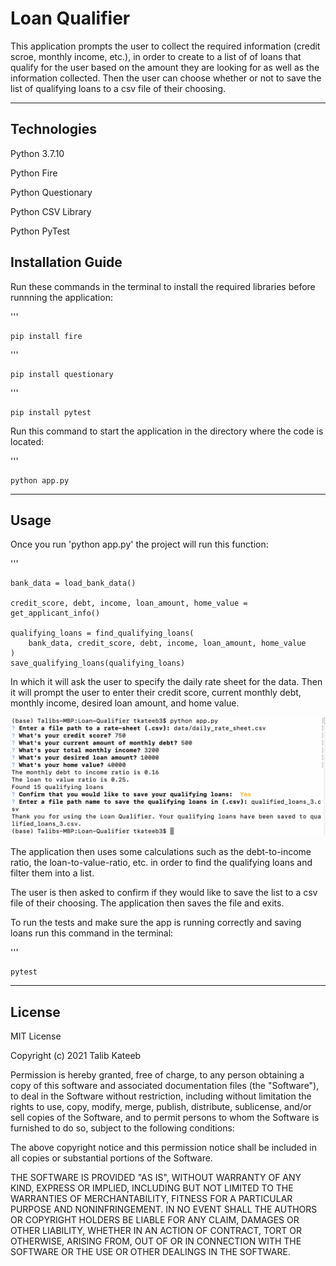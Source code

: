 # Loan Qualifier

This application prompts the user to collect the required information (credit scroe, monthly income, etc.), in order to create to a list of of loans that qualify for the user based on the amount they are looking for as well as the information collected. Then the user can choose whether or not to save the list of qualifying loans to a csv file of their choosing. 

---

## Technologies

Python 3.7.10 

Python Fire

Python Questionary

Python CSV Library

Python PyTest

## Installation Guide

Run these commands in the terminal to install the required libraries before runnning the application:

'''

    pip install fire

'''
    
    pip install questionary

'''

    pip install pytest

Run this command to start the application in the directory where the code is located:

'''
    
    python app.py

---

## Usage

Once you run 'python app.py' the project will run this function:

'''
   
    bank_data = load_bank_data()

    credit_score, debt, income, loan_amount, home_value = get_applicant_info()

    qualifying_loans = find_qualifying_loans(
        bank_data, credit_score, debt, income, loan_amount, home_value
    )
    save_qualifying_loans(qualifying_loans)


In which it will ask the user to specify the daily rate sheet for the data. Then it will prompt the user to enter their credit score, current monthly debt, monthly income, desired loan amount, and home value.

![Loan-Qualifier-Example](https://github.com/talibkateeb/Loan-Qualifier/blob/main/Loan-Qualifier-Example.JPG)


The application then uses some calculations such as the debt-to-income ratio, the loan-to-value-ratio, etc. in order to find the qualifying loans and filter them into a list.

The user is then asked to confirm if they would like to save the list to a csv file of their choosing. The application then saves the file and exits. 

To run the tests and make sure the app is running correctly and saving loans run this command in the terminal:

'''

    pytest

---

## License

MIT License

Copyright (c) 2021 Talib Kateeb

Permission is hereby granted, free of charge, to any person obtaining a copy
of this software and associated documentation files (the "Software"), to deal
in the Software without restriction, including without limitation the rights
to use, copy, modify, merge, publish, distribute, sublicense, and/or sell
copies of the Software, and to permit persons to whom the Software is
furnished to do so, subject to the following conditions:

The above copyright notice and this permission notice shall be included in all
copies or substantial portions of the Software.

THE SOFTWARE IS PROVIDED "AS IS", WITHOUT WARRANTY OF ANY KIND, EXPRESS OR
IMPLIED, INCLUDING BUT NOT LIMITED TO THE WARRANTIES OF MERCHANTABILITY,
FITNESS FOR A PARTICULAR PURPOSE AND NONINFRINGEMENT. IN NO EVENT SHALL THE
AUTHORS OR COPYRIGHT HOLDERS BE LIABLE FOR ANY CLAIM, DAMAGES OR OTHER
LIABILITY, WHETHER IN AN ACTION OF CONTRACT, TORT OR OTHERWISE, ARISING FROM,
OUT OF OR IN CONNECTION WITH THE SOFTWARE OR THE USE OR OTHER DEALINGS IN THE
SOFTWARE.
